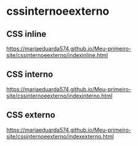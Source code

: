 # cssinternoeexterno
## CSS inline
https://mariaeduarda574.github.io/Meu-primeiro-site/cssinternoeexterno/indexinline.html

## CSS interno
https://mariaeduarda574.github.io/Meu-primeiro-site/cssinternoeexterno/indexinterno.html

## CSS externo
https://mariaeduarda574.github.io/Meu-primeiro-site/cssinternoeexterno/indexexterno.html



